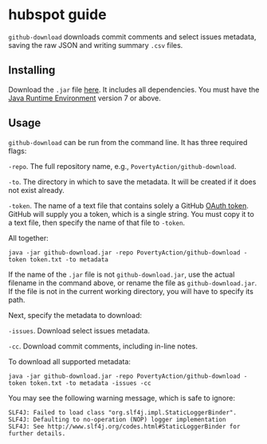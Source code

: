 hubspot guide
===============

`github-download` downloads commit comments and select issues metadata, saving the raw JSON and writing summary `.csv` files.

Installing
----------

Download the `.jar` file [here](/target/github-download-1.0-SNAPSHOT-jar-with-dependencies.jar). It includes all dependencies. You must have the [Java Runtime Environment](http://java.com/en/download/manual.jsp) version 7 or above.

Usage
-----

`github-download` can be run from the command line. It has three required flags:

`-repo`. The full repository name, e.g., `PovertyAction/github-download`.

`-to`. The directory in which to save the metadata. It will be created if it does not exist already.

`-token`. The name of a text file that contains solely a GitHub [OAuth token](https://help.github.com/articles/creating-an-access-token-for-command-line-use/). GitHub will supply you a token, which is a single string. You must copy it to a text file, then specify the name of that file to `-token`.

All together:

```
java -jar github-download.jar -repo PovertyAction/github-download -token token.txt -to metadata
```

If the name of the `.jar` file is not `github-download.jar`, use the actual filename in the command above, or rename the file as `github-download.jar`. If the file is not in the current working directory, you will have to specify its path.

Next, specify the metadata to download:

`-issues`. Download select issues metadata.

`-cc`. Download commit comments, including in-line notes.

To download all supported metadata:

```
java -jar github-download.jar -repo PovertyAction/github-download -token token.txt -to metadata -issues -cc
```

You may see the following warning message, which is safe to ignore:

```
SLF4J: Failed to load class "org.slf4j.impl.StaticLoggerBinder".
SLF4J: Defaulting to no-operation (NOP) logger implementation
SLF4J: See http://www.slf4j.org/codes.html#StaticLoggerBinder for further details.
```
